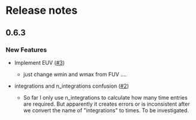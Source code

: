 # Release notes

<!-- do not remove -->

## 0.6.3

### New Features

- Implement EUV ([#3](https://github.com/Cassini-UVIS/pyuvis/issues/3))
  - just change wmin and wmax from FUV ....

- integrations and n_integrations confusion ([#2](https://github.com/Cassini-UVIS/pyuvis/issues/2))
  - So far I only use n_integrations to calculate how many time entries are required.
But apparently it creates errors or is inconsistent after we convert the name of "integrations" to times. To be investigated.


